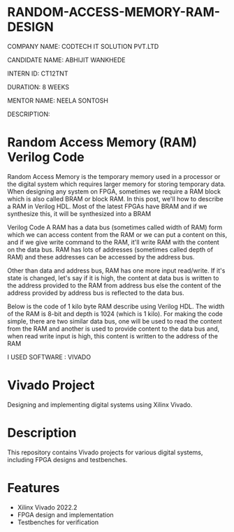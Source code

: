# RANDOM-ACCESS-MEMORY-RAM-DESIGN

COMPANY NAME: CODTECH IT SOLUTION PVT.LTD

CANDIDATE NAME: ABHIJIT WANKHEDE

INTERN ID: CT12TNT

DURATION: 8 WEEKS

MENTOR NAME: NEELA SONTOSH

DESCRIPTION:
# Random Access Memory (RAM) Verilog Code
Random Access Memory is the temporary memory used in a processor or the digital system which requires larger memory for storing temporary data. When designing any system on FPGA, sometimes we require a RAM block which is also called BRAM or block RAM. In this post, we'll how to describe a RAM in Verilog HDL. Most of the latest FPGAs have BRAM and if we synthesize this, it will be synthesized into a BRAM

Verilog Code
A RAM has a data bus (sometimes called width of RAM) form which we can access content from the RAM or we can put a content on this, and if we give write command to the RAM, it'll write RAM with the content on the data bus. RAM has lots of addresses (sometimes called depth of RAM) and these addresses can be accessed by the address bus.

Other than data and address bus, RAM has one more input read/write. If it's state is changed, let's say if it is high, the content at data bus is written to the address provided to the RAM from address bus else the content of the address provided by address bus is reflected to the data bus.

Below is the code of 1 kilo byte RAM describe using Verilog HDL. The width of the RAM is 8-bit and depth is 1024 (which is 1 kilo). For making the code simple, there are two similar data bus, one will be used to read the content from the RAM and another is used to provide content to the data bus and, when read write input is high, this content is written to the address of the RAM

I USED SOFTWARE : VIVADO
# Vivado Project
Designing and implementing digital systems using Xilinx Vivado.

# Description
This repository contains Vivado projects for various digital systems, including FPGA designs and testbenches.

# Features
- Xilinx Vivado 2022.2
- FPGA design and implementation
- Testbenches for verification

